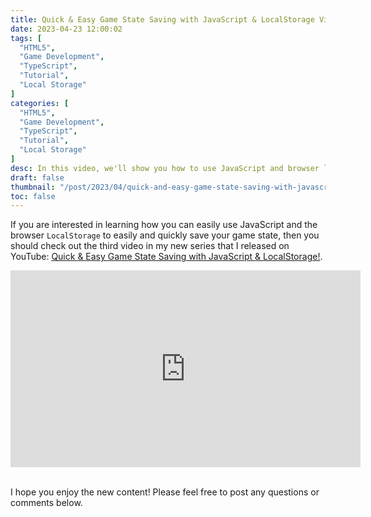 ```yaml
---
title: Quick & Easy Game State Saving with JavaScript & LocalStorage Video
date: 2023-04-23 12:00:02
tags: [
  "HTML5",
  "Game Development",
  "TypeScript",
  "Tutorial",
  "Local Storage"
]
categories: [
  "HTML5",
  "Game Development",
  "TypeScript",
  "Tutorial",
  "Local Storage"
]
desc: In this video, we'll show you how to use JavaScript and browser local storage to easily and quickly save your game state.
draft: false
thumbnail: "/post/2023/04/quick-and-easy-game-state-saving-with-javascript-and-localstorage/images/quick-and-easy-game-state-saving-with-javascript-and-localstorage-thumbnail.png"
toc: false
---
```


If you are interested in learning how you can easily use JavaScript and the browser `LocalStorage` to easily and quickly save your game state, then you should check out the third video in my new series that I released on YouTube: <a href="https://youtu.be/PadfpqXwI2M" target="_blank">Quick & Easy Game State Saving with JavaScript & LocalStorage!</a>.

<div style="text-align: center;">
<iframe width="560" height="315" src="https://www.youtube.com/embed/PadfpqXwI2M" title="YouTube video player" frameborder="0" allow="accelerometer; autoplay; clipboard-write; encrypted-media; gyroscope; picture-in-picture; web-share" allowfullscreen></iframe>
</div>
<br />

I hope you enjoy the new content! Please feel free to post any questions or comments below.
